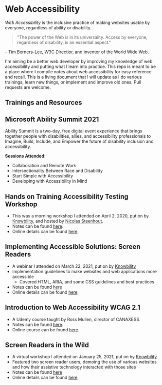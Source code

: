 # Web Accessibility

_Web Accessibility_ is the inclusive practice of making websites usable by everyone, regardless of ability or disability.


>"The power of the Web is in its universality. Access by everyone, regardless of disability, is an essential aspect."

\- Tim Berners-Lee, W3C Directior, and inventor of the World Wide Web.


I'm aiming be a better web developer by improving my knowledge of web accessibility and putting what I learn into practice. This repo is meant to be a place where I compile notes about web accessibility for easy reference and recall. This is a living document that I will update as I do various trainings, learn new things, or implement and improve old ones. Pull requests are welcome.


## Trainings and Resources

## Microsoft Ability Summit 2021
Ability Summit is a two-day, free digital event experience that brings together people with disabilities, allies, and accessibility professionals to Imagine, Build, Include, and Empower the future of disability inclusion and accessibility.

**Sessions Attended:**
- Collaboration and Remote Work
- Intersectionality Between Race and Disability
- Start Simple with Accessibility
- Developing with Accessibility in Mind


## Hands on Training Accessibility Testing Workshop
- This was a morning workshop I attended on April 2, 2020, put on by [Knowbility](https://knowbility.org/), and hosted by [Nicolas Steenhout](https://twitter.com/vavroom).
- Notes can be found [here](https://github.com/jreyes88/Web-Accessibility/tree/main/Hands%20on%20Training%20Accessibility%20Testing%20-%20Virtual%20Workshop).
- Online details can be found [here](https://knowbility.org/services/online-training/hands-on-training-accessibility-testing-workshop/).


## Implementing Accessible Solutions: Screen Readers
- A webinar I attended on March 22, 2021, put on by [Knowbility](https://knowbility.org/)
- Implementation guidelines to make websites and web applications more accessible
    + Covered HTML, ARIA, and some CSS guidelines and best practices
- Notes can be found [here](https://github.com/jreyes88/Web-Accessibility/tree/main/Implementing%20Accessible%20Solutions%20-%20Screen%20Readers)
- Online details can be found [here](https://knowbility.org/services/online-training/2021/march/implementing-accessible-solutions-screen-readers/)


## Introduction to Web Accessibility WCAG 2.1
- A Udemy course taught by Ross Mullen, director of CANAXESS.
- Notes can be found [here](https://github.com/jreyes88/Web-Accessibility/tree/main/Introduction%20to%20Web%20Accessibility%20and%20WCAG%202.1).
- Online course can be found [here](https://www.udemy.com/course/introduction-to-web-accessibility-wcag21/).


## Screen Readers in the Wild
- A virtual workshop I attended on January 25, 2021, put on by [Knowbility](https://knowbility.org/)
- Featured two screen reader users, demoing the use of various websites and how their assistive technology interacted with those sites
- Notes can be found [here](https://github.com/jreyes88/Web-Accessibility/tree/main/Screen%20Readers%20in%20the%20Wild)
- Online details can be found [here](https://knowbility.org/services/online-training/2021/january/screen-readers-in-the-wild/)
